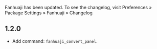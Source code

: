 Fanhuaji has been updated. To see the changelog, visit
Preferences » Package Settings » Fanhuaji » Changelog


## 1.2.0

- Add command: `fanhuaji_convert_panel`.
